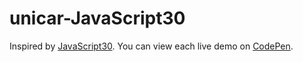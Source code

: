 # unicar-JavaScript30

Inspired by [JavaScript30](https://javascript30.com/).
You can view each live demo on [CodePen](https://codepen.io/collection/nvgqRv/).